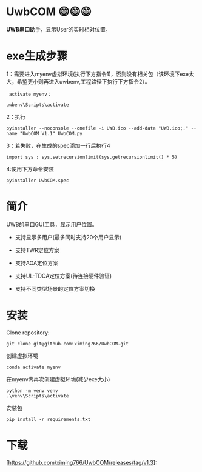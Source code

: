 # UwbCOM :smile::smile::smile:

**UWB串口助手**，显示User的实时相对位置。


# exe生成步骤

1：需要进入myenv虚拟环境(执行下方指令1)，否则没有相关包（该环境下exe太大，希望更小则再进入uwbenv,工程路径下执行下方指令2）。

```
 activate myenv；
```

```
uwbenv\Scripts\activate
```

2：执行

```
pyinstaller --noconsole --onefile -i UWB.ico --add-data "UWB.ico;." --name "UwbCOM_V1.1" UwbCOM.py
```

3：若失败，在生成的spec添加一行后执行4

```
import sys ; sys.setrecursionlimit(sys.getrecursionlimit() * 5)
```

4:使用下方命令安装

```
pyinstaller UwbCOM.spec 
```



# 简介

UWB的串口GUI工具，显示用户位置。

- 支持显示多用户(最多同时支持20个用户显示)

- 支持TWR定位方案

- 支持AOA定位方案

- 支持UL-TDOA定位方案(待连接硬件验证)

- 支持不同类型场景的定位方案切换

  

# 安装

Clone  repository:

```
git clone git@github.com:ximing766/UwbCOM.git
```

创建虚拟环境
```
conda activate myenv
```

在myenv内再次创建虚拟环境(减少exe大小)
```
python -m venv venv
.\venv\Scripts\activate
```

安装包

```
pip install -r requirements.txt
```

# 下载

[https://github.com/ximing766/UwbCOM/releases/tag/v1.3]: 

